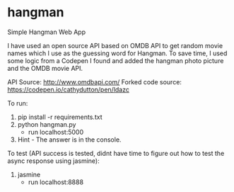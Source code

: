 # hangman
Simple Hangman Web App

I have used an open source API based on OMDB API to get random movie names which I use as the guessing word
for Hangman. To save time, I used some logic from a Codepen I found and added the hangman photo picture and
the OMDB movie API.

API Source: http://www.omdbapi.com/
Forked code source: https://codepen.io/cathydutton/pen/ldazc

To run:
1. pip install -r requirements.txt
2. python hangman.py
   - run localhost:5000
3. Hint - The answer is in the console.

To test (API success is tested, didnt have time to figure out how to test the async response using jasmine):
1. jasmine
   - run localhost:8888